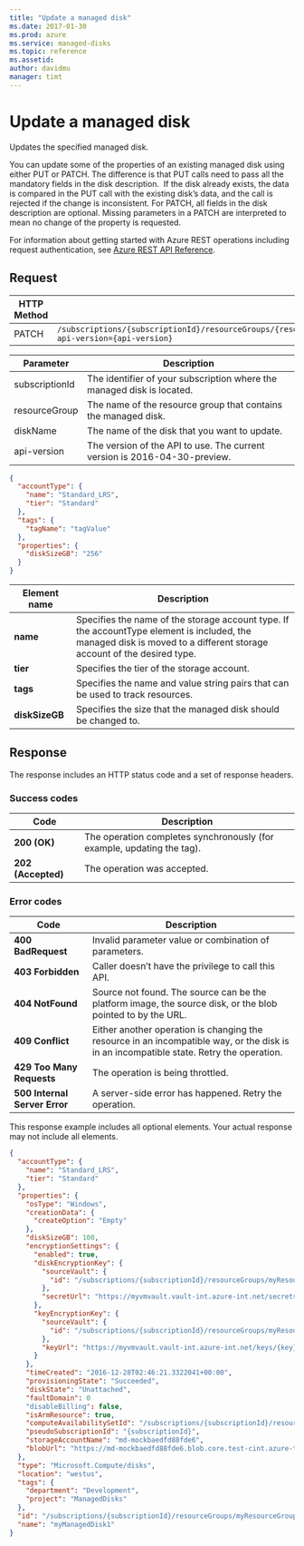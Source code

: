 ```yaml
---
title: "Update a managed disk"
ms.date: 2017-01-30
ms.prod: azure
ms.service: managed-disks
ms.topic: reference
ms.assetid: 
author: davidmu
manager: timt
---
```


# Update a managed disk

Updates the specified managed disk.

You can update some of the properties of an existing managed disk using either PUT or PATCH. The difference is that PUT calls need to pass all the mandatory fields in the disk description.  If the disk already exists, the data is compared in the PUT call with the existing disk’s data, and the call is rejected if the change is inconsistent. For PATCH, all fields in the disk description are optional. Missing parameters in a PATCH are interpreted to mean no change of the property is requested. 

For information about getting started with Azure REST operations including request authentication, see [Azure REST API Reference](../../../index.md).
  
## Request

| HTTP Method | URI|  
| ----------- |----|  
| PATCH | `/subscriptions/{subscriptionId}/resourceGroups/{resourceGroup}/providers/Microsoft.Compute/disks/{diskName}?api-version={api-version}` |

| Parameter | Description |
| --------- | ----------- |
| subscriptionId | The identifier of your subscription where the managed disk is located. |
| resourceGroup | The name of the resource group that contains the managed disk. |
| diskName | The name of the disk that you want to update. |
| api-version | The version of the API to use. The current version is 2016-04-30-preview. |
  
```json
{  
  "accountType": { 
    "name": "Standard_LRS", 
    "tier": "Standard" 
  },
  "tags": {  
    "tagName": "tagValue"
  },      
  "properties": {  
    "diskSizeGB": "256" 
  }  
}    
```

| Element name | Description |
| ------------ | ----------- |
| **name** | Specifies the name of the storage account type. If the accountType element is included, the managed disk is moved to a different storage account of the desired type. |
| **tier** | Specifies the tier of the storage account. |
| **tags** | Specifies the name and value string pairs that can be used to track resources. |
| **diskSizeGB** | Specifies the size that the managed disk should be changed to. |

## Response  
 
The response includes an HTTP status code and a set of response headers.  
  
### Success codes

| Code | Description |
| ---- | ----------- |
| **200 (OK)** | The operation completes synchronously (for example, updating the tag). | 
| **202 (Accepted)** | The operation was accepted.

### Error codes

| Code | Description |
| ---- | ----------- |
| **400 BadRequest** | Invalid parameter value or combination of parameters. | 
| **403 Forbidden** | Caller doesn’t have the privilege to call this API. | 
| **404 NotFound** | Source not found. The source can be the platform image, the source disk, or the blob pointed to by the URL. |
| **409 Conflict** | Either another operation is changing the resource in an incompatible way, or the disk is in an incompatible state. Retry the operation. | 
| **429 Too Many Requests** | The operation is being throttled. |
| **500 Internal Server Error** | A server-side error has happened. Retry the operation. |    

This response example includes all optional elements. Your actual response may not include all elements.

```json
{ 
  "accountType": { 
    "name": "Standard_LRS", 
    "tier": "Standard" 
  }, 
  "properties": { 
    "osType": "Windows", 
    "creationData": { 
      "createOption": "Empty" 
    }, 
    "diskSizeGB": 100, 
    "encryptionSettings": { 
      "enabled": true, 
      "diskEncryptionKey": { 
        "sourceVault": { 
          "id": "/subscriptions/{subscriptionId}/resourceGroups/myResourceGroup/providers/Microsoft.KeyVault/vaults/myVMVault" 
        }, 
        "secretUrl": "https://myvmvault.vault-int.azure-int.net/secrets/{secret}" 
      }, 
      "keyEncryptionKey": { 
        "sourceVault": { 
          "id": "/subscriptions/{subscriptionId}/resourceGroups/myResourceGroup/providers/Microsoft.KeyVault/vaults/myVMVault" 
        }, 
        "keyUrl": "https://myvmvault.vault-int.azure-int.net/keys/{key}" 
      } 
    }, 
    "timeCreated": "2016-12-28T02:46:21.3322041+00:00", 
    "provisioningState": "Succeeded", 
    "diskState": "Unattached", 
    "faultDomain": 0 
    "disableBilling": false, 
    "isArmResource": true, 
    "computeAvailabilitySetId": "/subscriptions/{subscriptionId}/resourceGroups/myResourceGroup/providers/Microsoft.Compute/availabilitySets/myAV", 
    "pseudoSubscriptionId": "{subscriptionId}", 
    "storageAccountName": "md-mockbaedfd88fde6", 
    "blobUrl": "https://md-mockbaedfd88fde6.blob.core.test-cint.azure-test.net/s3gwt23k4scb/abcd", 
  }, 
  "type": "Microsoft.Compute/disks", 
  "location": "westus", 
  "tags": { 
    "department": "Development", 
    "project": "ManagedDisks" 
  }, 
  "id": "/subscriptions/{subscriptionId}/resourceGroups/myResourceGroup/providers/Microsoft.Compute/disks/myManagedDisk1", 
  "name": "myManagedDisk1" 
}  
``` 